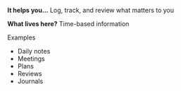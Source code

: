 **It helps you...**
Log, track, and review what matters to you

**What lives here?**
Time-based information

Examples
- Daily notes
- Meetings
- Plans
- Reviews
- Journals